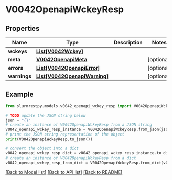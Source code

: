# V0042OpenapiWckeyResp


## Properties

Name | Type | Description | Notes
------------ | ------------- | ------------- | -------------
**wckeys** | [**List[V0042Wckey]**](V0042Wckey.md) |  |
**meta** | [**V0042OpenapiMeta**](V0042OpenapiMeta.md) |  | [optional]
**errors** | [**List[V0042OpenapiError]**](V0042OpenapiError.md) |  | [optional]
**warnings** | [**List[V0042OpenapiWarning]**](V0042OpenapiWarning.md) |  | [optional]

## Example

```python
from slurmrestpy.models.v0042_openapi_wckey_resp import V0042OpenapiWckeyResp

# TODO update the JSON string below
json = "{}"
# create an instance of V0042OpenapiWckeyResp from a JSON string
v0042_openapi_wckey_resp_instance = V0042OpenapiWckeyResp.from_json(json)
# print the JSON string representation of the object
print(V0042OpenapiWckeyResp.to_json())

# convert the object into a dict
v0042_openapi_wckey_resp_dict = v0042_openapi_wckey_resp_instance.to_dict()
# create an instance of V0042OpenapiWckeyResp from a dict
v0042_openapi_wckey_resp_from_dict = V0042OpenapiWckeyResp.from_dict(v0042_openapi_wckey_resp_dict)
```
[[Back to Model list]](../README.md#documentation-for-models) [[Back to API list]](../README.md#documentation-for-api-endpoints) [[Back to README]](../README.md)


